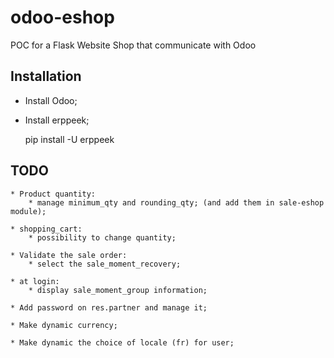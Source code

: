 odoo-eshop
==========

POC for a Flask Website Shop that communicate with Odoo

Installation
------------

* Install Odoo;
* Install erppeek;

  pip install -U erppeek


TODO
----
    * Product quantity:
        * manage minimum_qty and rounding_qty; (and add them in sale-eshop module);

    * shopping_cart:
        * possibility to change quantity;

    * Validate the sale order:
        * select the sale_moment_recovery;

    * at login:
        * display sale_moment_group information;

    * Add password on res.partner and manage it;

    * Make dynamic currency;

    * Make dynamic the choice of locale (fr) for user;

